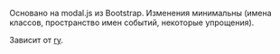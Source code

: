 Основано на modal.js из Bootstrap. Изменения минимальны (имена классов, пространство имен событий, некоторые упрощения).

<p class="alert  alert--warning">Зависит от <a href="https://ry.com/">ry</a>.</p>
